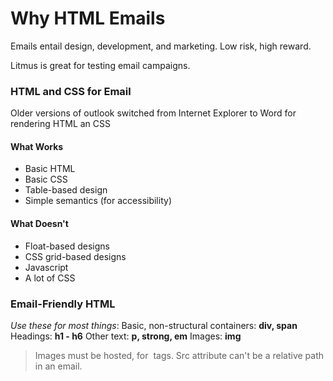 # Why HTML Emails

Emails entail design, development, and marketing. Low risk, high reward.

Litmus is great for testing email campaigns.

### HTML and CSS for Email

Older versions of outlook switched from Internet Explorer to Word for rendering HTML an CSS

#### What Works
- Basic HTML
- Basic CSS
- Table-based design
- Simple semantics (for accessibility)

#### What Doesn't
- Float-based designs
- CSS grid-based designs
- Javascript
- A lot of CSS

### Email-Friendly HTML
*Use these for most things*:
Basic, non-structural containers: **div, span**
Headings: **h1 - h6**
Other text: **p, strong, em**
Images: **img**

> Images must be hosted, for <img src/> tags. Src attribute can't be a relative path in an email.